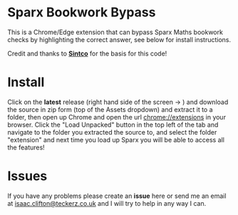 # Sparx Bookwork Bypass

This is a Chrome/Edge extension that can bypass Sparx Maths bookwork checks by highlighting the correct answer, see below for install instructions.

Credit and thanks to **[Sintco](https://github.com/SintcoLTD)** for the basis for this code!

# Install

Click on the **latest** release (right hand side of the screen -> ) and download the source in zip form (top of the Assets dropdown) and extract it to a folder, then open up Chrome and open the url [chrome://extensions](chrome://extensions) in your browser. Click the "Load Unpacked" button in the top left of the tab and navigate to the folder you extracted the source to, and select the folder "extension" and next time you load up Sparx you will be able to access all the features!

# Issues
If you have any problems please create an **issue** here or send me an email at [isaac.clifton@teckerz.co.uk](mailto://isaac.clifton@teckerz.co.uk) and I will try to help in any way I can.
